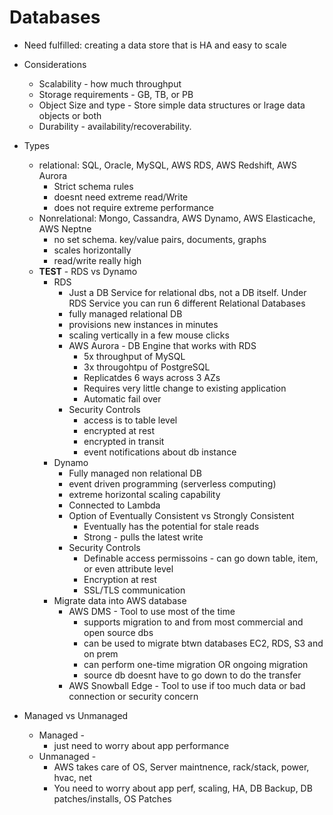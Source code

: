 # Databases

* Need fulfilled: creating a data store that is HA and easy to scale 
* Considerations
    * Scalability - how much throughput
    * Storage requirements - GB, TB, or PB
    * Object Size and type - Store simple data structures or lrage data objects or both
    * Durability - availability/recoverability.  
* Types
    * relational: SQL, Oracle, MySQL, AWS RDS, AWS Redshift, AWS Aurora
        * Strict schema rules
        * doesnt need extreme read/Write
        * does not require extreme performance
    * Nonrelational: Mongo, Cassandra, AWS Dynamo, AWS Elasticache, AWS Neptne
        * no set schema.  key/value pairs, documents, graphs
        * scales horizontally
        * read/write really high
    * **TEST** - RDS vs Dynamo
        * RDS
            * Just a DB Service for relational dbs, not a DB itself.  Under RDS Service you can run 6 different Relational Databases
            * fully managed relational DB
            * provisions new instances in minutes
            * scaling vertically in a few mouse clicks
            * AWS Aurora - DB Engine that works with RDS 
                * 5x throughput of MySQL
                * 3x througohtpu of PostgreSQL
                * Replicatdes 6 ways across 3 AZs
                * Requires very little change to existing application
                * Automatic fail over 
            * Security Controls
                * access is to table level
                * encrypted at rest
                * encrypted in transit
                * event notifications about db instance
        * Dynamo
            * Fully managed non relational DB
            * event driven programming (serverless computing)
            * extreme horizontal scaling capability
            * Connected to Lambda
            * Option of Eventually Consistent vs Strongly Consistent
                * Eventually has the potential for stale reads
                * Strong - pulls the latest write
            * Security Controls
                * Definable access permissoins - can go down table, item, or even attribute level
                * Encryption at rest 
                * SSL/TLS communication 
        * Migrate data into AWS database
            * AWS DMS - Tool to use most of the time
                * supports migration to and from most commercial and open source dbs 
                * can be used to migrate btwn databases EC2, RDS, S3 and on prem
                * can perform one-time migration OR ongoing migration
                * source db doesnt have to go down to do the transfer
            * AWS Snowball Edge - Tool to use if too much data or bad connection or security concern

* Managed vs Unmanaged
    * Managed - 
        * just need to worry about app performance
    * Unmanaged - 
        * AWS takes care of OS, Server maintnence, rack/stack, power, hvac, net
        * You need to worry about app perf, scaling, HA, DB Backup, DB patches/installs, OS Patches

